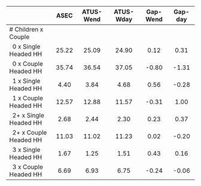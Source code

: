 
|                      |         ASEC |    ATUS-Wend |    ATUS-Wday |     Gap-Wend |      Gap-day |
| -------------------- | :----------: | :----------: | :----------: | :----------: | :----------: |
| # Children x Couple  |              |              |              |              |              |
| &nbsp;&nbsp;0 x Single Headed HH |        25.22 |        25.09 |        24.90 |         0.12 |         0.31 |
| &nbsp;&nbsp;0 x Couple Headed HH |        35.74 |        36.54 |        37.05 |        -0.80 |        -1.31 |
| &nbsp;&nbsp;1 x Single Headed HH |         4.40 |         3.84 |         4.68 |         0.56 |        -0.28 |
| &nbsp;&nbsp;1 x Couple Headed HH |        12.57 |        12.88 |        11.57 |        -0.31 |         1.00 |
| &nbsp;&nbsp;2+ x Single Headed HH |         2.68 |         2.44 |         2.30 |         0.23 |         0.37 |
| &nbsp;&nbsp;2+ x Couple Headed HH |        11.03 |        11.02 |        11.23 |         0.02 |        -0.20 |
| &nbsp;&nbsp;3 x Single Headed HH |         1.67 |         1.25 |         1.51 |         0.43 |         0.16 |
| &nbsp;&nbsp;3 x Couple Headed HH |         6.69 |         6.93 |         6.75 |        -0.24 |        -0.06 |

